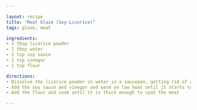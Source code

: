 ```yaml
---

layout: recipe
title: "Meat Glaze (Soy-Licorice)"
tags: glaze, meat

ingredients:
- 1 tbsp licorice powder
- 1 tbsp water
- 2 tsp soy sauce
- 1 tsp vinegar
- 1 tsp flour

directions:
- Dissolve the licorice powder in water in a saucepan, getting rid of any lumps
- Add the soy sauce and vinegar and warm on low heat until it starts to simmer
- Add the flour and cook until it is thick enough to coat the meat

---
```

